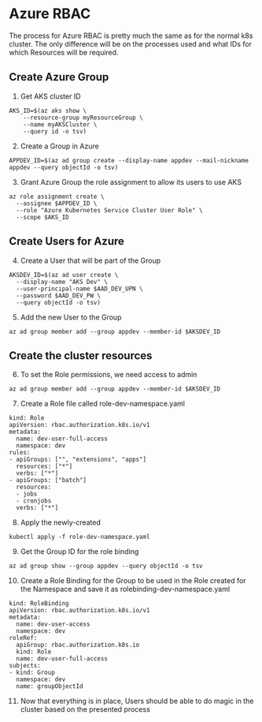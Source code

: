 # Azure RBAC

The process for Azure RBAC is pretty much the same as for the normal k8s cluster.
The only difference will be on the processes used and what IDs for which Resources will be required.

## Create Azure Group

1. Get AKS cluster ID
```
AKS_ID=$(az aks show \
    --resource-group myResourceGroup \
    --name myAKSCluster \
    --query id -o tsv)
```

2. Create a Group in Azure
```
APPDEV_ID=$(az ad group create --display-name appdev --mail-nickname appdev --query objectId -o tsv)
```

3. Grant Azure Group the role assignment to allow its users to use AKS
```
az role assignment create \
  --assignee $APPDEV_ID \
  --role "Azure Kubernetes Service Cluster User Role" \
  --scope $AKS_ID
```

## Create Users for Azure

4. Create a User that will be part of the Group
```
AKSDEV_ID=$(az ad user create \
  --display-name "AKS Dev" \
  --user-principal-name $AAD_DEV_UPN \
  --password $AAD_DEV_PW \
  --query objectId -o tsv)
```

5. Add the new User to the Group
```
az ad group member add --group appdev --member-id $AKSDEV_ID
```

## Create the cluster resources

6. To set the Role permissions, we need access to admin
```
az ad group member add --group appdev --member-id $AKSDEV_ID
```

7. Create a Role file called role-dev-namespace.yaml
```
kind: Role
apiVersion: rbac.authorization.k8s.io/v1
metadata:
  name: dev-user-full-access
  namespace: dev
rules:
- apiGroups: ["", "extensions", "apps"]
  resources: ["*"]
  verbs: ["*"]
- apiGroups: ["batch"]
  resources:
  - jobs
  - cronjobs
  verbs: ["*"]
```

8. Apply the newly-created 
```
kubectl apply -f role-dev-namespace.yaml
```

9. Get the Group ID for the role binding
```
az ad group show --group appdev --query objectId -o tsv
```

10. Create a Role Binding for the Group to be used in the Role created for the Namespace and save it as rolebinding-dev-namespace.yaml
```
kind: RoleBinding
apiVersion: rbac.authorization.k8s.io/v1
metadata:
  name: dev-user-access
  namespace: dev
roleRef:
  apiGroup: rbac.authorization.k8s.io
  kind: Role
  name: dev-user-full-access
subjects:
- kind: Group
  namespace: dev
  name: groupObjectId
```

11. Now that everything is in place, Users should be able to do magic in the cluster based on the presented process
